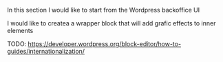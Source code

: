 In this section I would like to start from the Wordpress backoffice UI

I would like to createa a wrapper block that will add grafic effects to inner elements


TODO: https://developer.wordpress.org/block-editor/how-to-guides/internationalization/